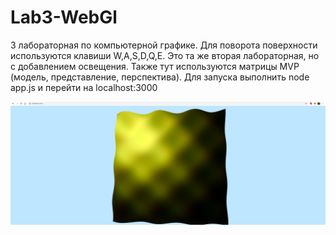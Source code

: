 # Lab3-WebGl

3 лабораторная по компьютерной графике.
Для поворота поверхности используются клавиши W,A,S,D,Q,E.
Это та же вторая лабораторная, но с добавлением освещения. Также тут используются матрицы MVP (модель, представление, перспектива).
Для запуска выполнить node app.js и перейти на localhost:3000

![](screenshot.png)
